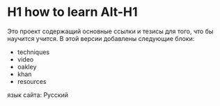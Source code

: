 # H1 how to learn Alt-H1

Это проект содержащий основные ссылки и тезисы для того, что бы научится учится. 
В этой версии добавлены следующие блоки:
* techniques
* video
* oakley
* khan
* resources

язык сайта: Русский